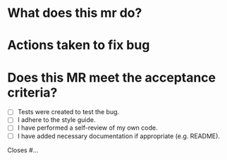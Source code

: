 # What does this mr do?
<!-- describe in short what the bug was -->

# Actions taken to fix bug
<!-- describe the fixes that were implemented -->

# Does this MR meet the acceptance criteria?
* [ ] Tests were created to test the bug.
* [ ] I adhere to the style guide.
* [ ] I have performed a self-review of my own code.
* [ ] I have added necessary documentation if appropriate (e.g. README).

Closes #...
